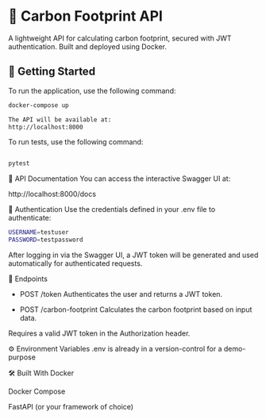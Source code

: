 # 🌱 Carbon Footprint API

A lightweight API for calculating carbon footprint, secured with JWT authentication. Built and deployed using Docker.

## 🐳 Getting Started

To run the application, use the following command:

```bash
docker-compose up

The API will be available at:
http://localhost:8000
```

To run tests, use the following command:
```bash

pytest
``` 

📘 API Documentation
You can access the interactive Swagger UI at:

http://localhost:8000/docs

🔐 Authentication
Use the credentials defined in your .env file to authenticate:

```bash
USERNAME=testuser
PASSWORD=testpassword
```

After logging in via the Swagger UI, a JWT token will be generated and used automatically for authenticated requests.

📡 Endpoints
- POST /token
Authenticates the user and returns a JWT token.


- POST /carbon-footprint
Calculates the carbon footprint based on input data.

Requires a valid JWT token in the Authorization header.

⚙️ Environment Variables
.env is already in a version-control for a demo-purpose


🛠 Built With
Docker

Docker Compose

FastAPI (or your framework of choice)







